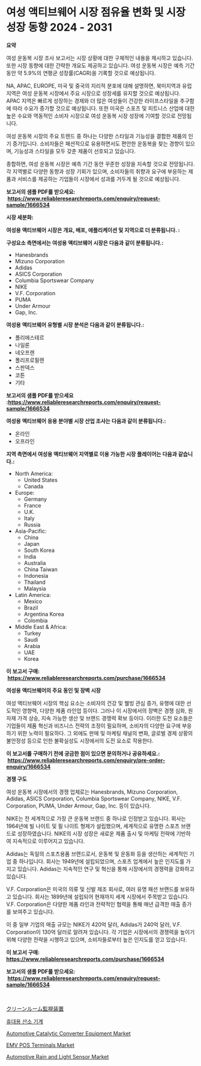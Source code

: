 <p><h1>여성 액티브웨어 시장 점유율 변화 및 시장 성장 동향 2024 - 2031</h1></p><p><strong>요약</strong></p>
<p><p>여성 운동복 시장 조사 보고서는 시장 상황에 대한 구체적인 내용을 제시하고 있습니다. 또한 시장 동향에 대한 간략한 개요도 제공하고 있습니다. 여성 운동복 시장은 예측 기간 동안 약 5.9%의 연평균 성장률(CAGR)을 기록할 것으로 예상됩니다.</p><p>NA, APAC, EUROPE, 미국 및 중국의 지리적 분포에 대해 설명하면, 북미지역과 유럽지역은 여성 운동복 시장에서 주요 시장으로 성장세를 유지할 것으로 예상됩니다. APAC 지역은 빠르게 성장하는 경제와 더 많은 여성들이 건강한 라이프스타일을 추구함에 따라 수요가 증가할 것으로 예상됩니다. 또한 미국은 스포츠 및 피트니스 산업에 대한 높은 수요와 역동적인 소비자 시장으로 여성 운동복 시장 성장에 기여할 것으로 전망됩니다.</p><p>여성 운동복 시장의 주요 트렌드 중 하나는 다양한 스타일과 기능성을 결합한 제품의 인기 증가입니다. 소비자들은 패션적으로 유용하면서도 편안한 운동복을 찾는 경향이 있으며, 기능성과 스타일을 모두 갖춘 제품이 선호되고 있습니다.</p><p>종합하면, 여성 운동복 시장은 예측 기간 동안 꾸준한 성장을 지속할 것으로 전망됩니다. 각 지역별로 다양한 동향과 성장 기회가 있으며, 소비자들의 취향과 요구에 부응하는 제품과 서비스를 제공하는 기업들이 시장에서 성과를 거두게 될 것으로 예상됩니다.</p></p>
<p><strong>보고서의 샘플 PDF를 받으세요: &nbsp;<a href="https://www.reliableresearchreports.com/enquiry/request-sample/1666534">https://www.reliableresearchreports.com/enquiry/request-sample/1666534</a></strong></p>
<p><strong>시장 세분화:</strong></p>
<p><strong> 여성용 액티브웨어 시장은 개요, 배포, 애플리케이션 및 지역으로 더 분류됩니다. :</strong></p>
<p><strong>구성요소 측면에서는 여성용 액티브웨어 시장은 다음과 같이 분류됩니다.:</strong></p>
<p><ul><li>Hanesbrands</li><li>Mizuno Corporation</li><li>Adidas</li><li>ASICS Corporation</li><li>Columbia Sportswear Company</li><li>NIKE</li><li>V.F. Corporation</li><li>PUMA</li><li>Under Armour</li><li>Gap, Inc.</li></ul></p>
<p><strong> 여성용 액티브웨어 유형별 시장 분석은 다음과 같이 분류됩니다.:</strong></p>
<p><ul><li>폴리에스테르</li><li>나일론</li><li>네오프렌</li><li>폴리프로필렌</li><li>스판덱스</li><li>코튼</li><li>기타</li></ul></p>
<p><strong>보고서의 샘플 PDF를 받으세요 :<a href="https://www.reliableresearchreports.com/enquiry/request-sample/1666534">https://www.reliableresearchreports.com/enquiry/request-sample/1666534</a></strong></p>
<p><strong> 여성용 액티브웨어 응용 분야별 시장 산업 조사는 다음과 같이 분류됩니다.:</strong></p>
<p><ul><li>온라인</li><li>오프라인</li></ul></p>
<p><strong>지역 측면에서 여성용 액티브웨어 지역별로 이용 가능한 시장 플레이어는 다음과 같습니다.:</strong></p>
<p><ul>
    <li>
        North America:
        <ul>
            <li>United States</li>
            <li>Canada</li>
        </ul>
    </li>
    <li>
        Europe:
        <ul>
            <li>Germany</li>
            <li>France</li>
            <li>U.K.</li>
            <li>Italy</li>
            <li>Russia</li>
        </ul>
    </li>
    <li>
        Asia-Pacific:
        <ul>
            <li>China</li>
            <li>Japan</li>
            <li>South Korea</li>
            <li>India</li>
            <li>Australia</li>
            <li>China Taiwan</li>
            <li>Indonesia</li>
            <li>Thailand</li>
            <li>Malaysia</li>
        </ul>
    </li>
    <li>
        Latin America:
        <ul>
            <li>Mexico</li>
            <li>Brazil</li>
            <li>Argentina Korea</li>
            <li>Colombia</li>
        </ul>
    </li>
    <li>
        Middle East & Africa:
        <ul>
            <li>Turkey</li>
            <li>Saudi</li>
            <li>Arabia</li>
            <li>UAE</li>
            <li>Korea</li>
        </ul>
    </li>
    </ul></p>
<p><strong>이 보고서 구매: &nbsp;<a href="https://www.reliableresearchreports.com/purchase/1666534">https://www.reliableresearchreports.com/purchase/1666534</a></strong></p>
<p><strong>여성용 액티브웨어의 주요 동인 및 장벽 시장</strong></p>
<p><p>여성 액티브웨어 시장의 핵심 요소는 소비자의 건강 및 웰빙 관심 증가, 유행에 대한 선도적인 영향력, 다양한 제품 라인업 등이다. 그러나 이 시장에서의 장벽은 경쟁 심화, 원자재 가격 상승, 지속 가능한 생산 및 브랜드 경쟁력 확보 등이다. 이러한 도전 요소들은 기업들이 제품 혁신과 비즈니스 전략의 조정이 필요하며, 소비자의 다양한 요구에 부응하기 위한 노력이 필요하다. 그 외에도 판매 및 마케팅 채널의 변화, 글로벌 경제 상황의 불안정성 등으로 인한 불확실성도 시장에서의 도전 요소로 작용한다.</p></p>
<p><strong>이 보고서를 구매하기 전에 궁금한 점이 있으면 문의하거나 공유하세요.: &nbsp;<a href="https://www.reliableresearchreports.com/enquiry/pre-order-enquiry/1666534">https://www.reliableresearchreports.com/enquiry/pre-order-enquiry/1666534</a></strong></p>
<p><strong>경쟁 구도</strong></p>
<p><p>여성 운동복 시장에서의 경쟁 업체로는 Hanesbrands, Mizuno Corporation, Adidas, ASICS Corporation, Columbia Sportswear Company, NIKE, V.F. Corporation, PUMA, Under Armour, Gap, Inc. 등이 있습니다. </p><p>NIKE는 전 세계적으로 가장 큰 운동복 브랜드 중 하나로 인정받고 있습니다. 회사는 1964년에 빌 나이트 및 필 나이트 형제가 설립했으며, 세계적으로 유명한 스포츠 브랜드로 성장하였습니다. NIKE의 시장 성장은 새로운 제품 출시 및 마케팅 전략에 기반하여 지속적으로 이루어지고 있습니다.</p><p>Adidas는 독일의 스포츠용품 브랜드로서, 운동복 및 운동화 등을 생산하는 세계적인 기업 중 하나입니다. 회사는 1949년에 설립되었으며, 스포츠 업계에서 높은 인지도를 가지고 있습니다. Adidas는 지속적인 연구 및 혁신을 통해 시장에서의 경쟁력을 강화하고 있습니다.</p><p>V.F. Corporation은 미국의 의류 및 신발 제조 회사로, 여러 유명 패션 브랜드를 보유하고 있습니다. 회사는 1899년에 설립되어 현재까지 세계 시장에서 주목받고 있습니다. V.F. Corporation은 다양한 제품 라인과 전략적인 협력을 통해 매년 급격한 매출 증가를 보여주고 있습니다.</p><p>이 중 일부 기업의 매출 규모는 NIKE가 420억 달러, Adidas가 240억 달러, V.F. Corporation이 130억 달러로 알려져 있습니다. 각 기업은 시장에서의 경쟁력을 높이기 위해 다양한 전략을 시행하고 있으며, 소비자들로부터 높은 인지도를 얻고 있습니다.</p></p>
<p><strong>이 보고서 구매: &nbsp; <a href="https://www.reliableresearchreports.com/purchase/1666534">https://www.reliableresearchreports.com/purchase/1666534</a></strong></p>
<p><strong>보고서의 샘플 PDF를 받으세요: &nbsp;<a href="https://www.reliableresearchreports.com/enquiry/request-sample/1666534">https://www.reliableresearchreports.com/enquiry/request-sample/1666534</a></strong><strong></strong></p>
<p>&nbsp;</p>
<p><p><a href="https://github.com/jkjreqjscoxx7/Market-Research-Report-List-1/blob/main/516823215152.md">クリーンルーム監視装置</a></p><p><a href="https://github.com/nuekbpymrrz5/Market-Research-Report-List-1/blob/main/786929614045.md">휴대용 산소 기계</a></p><p><a href="https://issuu.com/reportprime-2/docs/automotive-catalytic-converter-equipment-market-si">Automotive Catalytic Converter Equipment Market</a></p><p><a href="https://view.publitas.com/reportprime-1/emv-pos-terminals-market-furnish-information-about-market-size-market-share-market-dynamics-and-projections-spanning-from-2024-to-2031/">EMV POS Terminals Market</a></p><p><a href="https://issuu.com/reportprime-2/docs/automotive-rain-and-light-sensor-market-size-2030.">Automotive Rain and Light Sensor Market</a></p></p>